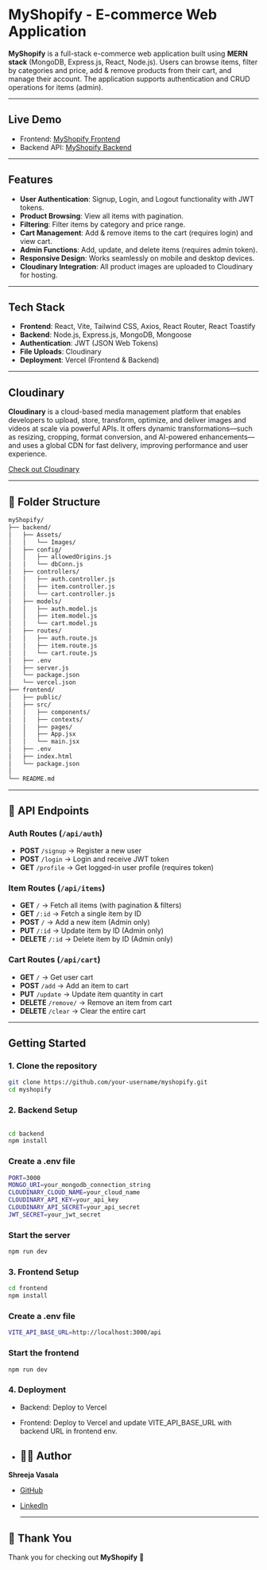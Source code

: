 # MyShopify - E-commerce Web Application

**MyShopify** is a full-stack e-commerce web application built using **MERN stack** (MongoDB, Express.js, React, Node.js). Users can browse items, filter by categories and price, add & remove products from their cart, and manage their account. The application supports authentication and CRUD operations for items (admin).

---

## Live Demo

- Frontend: [MyShopify Frontend](https://my-shopify-clvx.vercel.app)  
- Backend API: [MyShopify Backend](https://my-shopify-blond.vercel.app)

---

## Features

- **User Authentication**: Signup, Login, and Logout functionality with JWT tokens.
- **Product Browsing**: View all items with pagination.
- **Filtering**: Filter items by category and price range.
- **Cart Management**: Add & remove items to the cart (requires login) and view cart.
- **Admin Functions**: Add, update, and delete items (requires admin token).
- **Responsive Design**: Works seamlessly on mobile and desktop devices.
- **Cloudinary Integration**: All product images are uploaded to Cloudinary for hosting.
---

## Tech Stack

- **Frontend**: React, Vite, Tailwind CSS, Axios, React Router, React Toastify  
- **Backend**: Node.js, Express.js, MongoDB, Mongoose  
- **Authentication**: JWT (JSON Web Tokens)  
- **File Uploads**: Cloudinary  
- **Deployment**: Vercel (Frontend & Backend)  
---

##  Cloudinary

**Cloudinary** is a cloud-based media management platform that enables developers to upload, store, transform, optimize, and deliver images and videos at scale via powerful APIs. It offers dynamic transformations—such as resizing, cropping, format conversion, and AI-powered enhancements—and uses a global CDN for fast delivery, improving performance and user experience. 

[Check out Cloudinary](https://cloudinary.com)  

---

## 📂 Folder Structure
```bash
myShopify/
├── backend/
│   ├── Assets/
│   │   └── Images/
│   ├── config/
│   │   ├── allowedOrigins.js
│   │   └── dbConn.js
│   ├── controllers/
│   │   ├── auth.controller.js
│   │   ├── item.controller.js
│   │   └── cart.controller.js
│   ├── models/
│   │   ├── auth.model.js
│   │   ├── item.model.js
│   │   └── cart.model.js
│   ├── routes/
│   │   ├── auth.route.js
│   │   ├── item.route.js
│   │   └── cart.route.js
│   ├── .env
│   ├── server.js
│   └── package.json
│   └── vercel.json
├── frontend/
│   ├── public/
│   ├── src/
│   │   ├── components/
│   │   ├── contexts/
│   │   ├── pages/
│   │   ├── App.jsx
│   │   └── main.jsx
│   ├── .env
│   ├── index.html
│   └── package.json
│
└── README.md

```
---

## 🔗 API Endpoints

### Auth Routes (`/api/auth`)
- **POST** `/signup` → Register a new user  
- **POST** `/login` → Login and receive JWT token  
- **GET** `/profile` → Get logged-in user profile (requires token)  

### Item Routes (`/api/items`)
- **GET** `/` → Fetch all items (with pagination & filters)  
- **GET** `/:id` → Fetch a single item by ID  
- **POST** `/` → Add a new item (Admin only)  
- **PUT** `/:id` → Update item by ID (Admin only)  
- **DELETE** `/:id` → Delete item by ID (Admin only)  

### Cart Routes (`/api/cart`)
- **GET** `/` → Get user cart  
- **POST** `/add` → Add an item to cart  
- **PUT** `/update` → Update item quantity in cart  
- **DELETE** `/remove/` → Remove an item from cart  
- **DELETE** `/clear` → Clear the entire cart  
---

## Getting Started

### 1. Clone the repository

```bash
git clone https://github.com/your-username/myshopify.git
cd myshopify
```
### 2. Backend Setup
```bash

cd backend
npm install
```
### Create a .env file

```bash
PORT=3000
MONGO_URI=your_mongodb_connection_string
CLOUDINARY_CLOUD_NAME=your_cloud_name
CLOUDINARY_API_KEY=your_api_key
CLOUDINARY_API_SECRET=your_api_secret
JWT_SECRET=your_jwt_secret
```
### Start the server

```bash
npm run dev
```
### 3. Frontend Setup

```bash
cd frontend
npm install
```
### Create a .env file

```bash
VITE_API_BASE_URL=http://localhost:3000/api
```

### Start the frontend
```bash
npm run dev
```
### 4. Deployment

- Backend: Deploy to Vercel
- Frontend: Deploy to Vercel and update VITE_API_BASE_URL with backend URL in frontend env.

- ## 👩‍💻 Author

**Shreeja Vasala**  

- [GitHub](https://github.com/shreejavasala)  
- [LinkedIn](https://www.linkedin.com/in/shreeja-vasala/)

  ---

## 🙏 Thank You

Thank you for checking out **MyShopify** 🛒  


